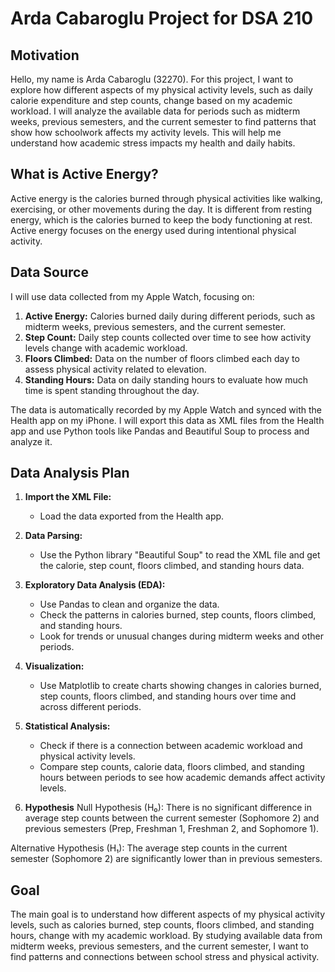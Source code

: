 # Arda Cabaroglu Project for DSA 210 

## Motivation

Hello, my name is Arda Cabaroglu (32270). For this project, I want to explore how different aspects of my physical activity levels, such as daily calorie expenditure and step counts, change based on my academic workload. I will analyze the available data for periods such as midterm weeks, previous semesters, and the current semester to find patterns that show how schoolwork affects my activity levels. This will help me understand how academic stress impacts my health and daily habits.

## What is Active Energy?

Active energy is the calories burned through physical activities like walking, exercising, or other movements during the day. It is different from resting energy, which is the calories burned to keep the body functioning at rest. Active energy focuses on the energy used during intentional physical activity.

## Data Source

I will use data collected from my Apple Watch, focusing on:

1. **Active Energy:** Calories burned daily during different periods, such as midterm weeks, previous semesters, and the current semester.
2. **Step Count:** Daily step counts collected over time to see how activity levels change with academic workload.
3. **Floors Climbed:** Data on the number of floors climbed each day to assess physical activity related to elevation.
4. **Standing Hours:** Data on daily standing hours to evaluate how much time is spent standing throughout the day.

The data is automatically recorded by my Apple Watch and synced with the Health app on my iPhone. I will export this data as XML files from the Health app and use Python tools like Pandas and Beautiful Soup to process and analyze it.

## Data Analysis Plan

1. **Import the XML File:**

   - Load the data exported from the Health app.

2. **Data Parsing:**

   - Use the Python library "Beautiful Soup" to read the XML file and get the calorie, step count, floors climbed, and standing hours data.

3. **Exploratory Data Analysis (EDA):**

   - Use Pandas to clean and organize the data.
   - Check the patterns in calories burned, step counts, floors climbed, and standing hours.
   - Look for trends or unusual changes during midterm weeks and other periods.

4. **Visualization:**

   - Use Matplotlib to create charts showing changes in calories burned, step counts, floors climbed, and standing hours over time and across different periods.

5. **Statistical Analysis:**

   - Check if there is a connection between academic workload and physical activity levels.
   - Compare step counts, calorie data, floors climbed, and standing hours between periods to see how academic demands affect activity levels.
     
6. **Hypothesis**
Null Hypothesis (H₀): There is no significant difference in average step counts between the current semester (Sophomore 2) and previous semesters (Prep, Freshman 1, Freshman 2, and Sophomore 1).

Alternative Hypothesis (H₁): The average step counts in the current semester (Sophomore 2) are significantly lower than in previous semesters.

## Goal

The main goal is to understand how different aspects of my physical activity levels, such as calories burned, step counts, floors climbed, and standing hours, change with my academic workload. By studying available data from midterm weeks, previous semesters, and the current semester, I want to find patterns and connections between school stress and physical activity.



